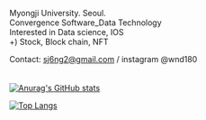 Myongji University. Seoul.<br />
Convergence Software_Data Technology <br />
Interested in Data science, IOS<br />
+) Stock, Block chain, NFT <br />

Contact: sj6ng2@gmail.com / instagram @wnd180 <br />
<br />
<br />
[![Anurag's GitHub stats](https://github-readme-stats.vercel.app/api?username=wnd180&count_private=true&show_icons=true)](https://github.com/anuraghazra/github-readme-stats)

[![Top Langs](https://github-readme-stats.vercel.app/api/top-langs/?username=wnd180&layout=compact)](https://github.com/anuraghazra/github-readme-stats)

<!-- [![Solved.ac프로필](http://mazassumnida.wtf/api/v2/generate_badge?boj=his4607)](https://solved.ac/his4607) -->
